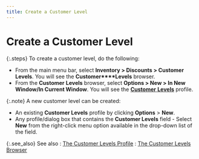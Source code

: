 ```yaml
---
title: Create a Customer Level
---
```


# Create a Customer Level


{:.steps}
To create a customer level, do the following:

- From the main  menu bar, select **Inventory &gt; Discounts 
 &gt; Customer Levels**. You will see the **Customer****Levels** browser.
- From the **Customer** **Levels**  browser, select **Options &gt; New &gt; 
 In New Window/In Current Window**. You will see the [**Customer** **Levels**]({{site.mc_baseurl}}/customer-levels/creating-customer-levels/the_customer_levels_profile.html)  profile.



{:.note}
A new customer level can be created:

- An existing  **Customer Levels** profile by clicking  **Options** > **New**.
- Any profile/dialog  box that contains the **Customer Levels** field - Select **New** from  the right-click menu option available in the drop-down list of the field.


{:.see_also}
See also
: [The Customer  Levels Profile]({{site.mc_baseurl}}/customer-levels/creating-customer-levels/the_customer_levels_profile.html)
: [The Customer  Levels Browser]({{site.mc_baseurl}}/customer-levels/creating-customer-levels/the_customer_levels_browser.html)

